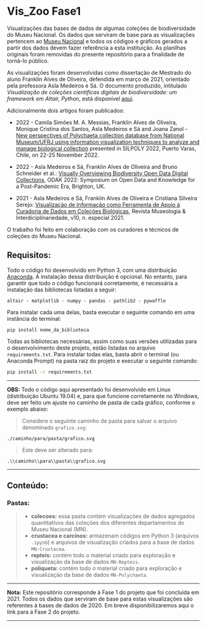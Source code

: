 # Vis_Zoo   Fase1

Visualizações das bases de dados de algumas coleções de biodiversidade do Museu Nacional. Os dados que serviram de base para as visualizações pertencem ao [Museu Nacional](http://www.museunacional.ufrj.br/) e todos os códigos e gráficos gerados a partir dos dados devem fazer referência a esta instituição. As planilhas originais foram removidas do presente repositório para a finalidade de torná-lo público.

As visualizações foram desenvolvidas como dissertação de Mestrado do aluno Franklin Alves de Oliveira, defendida em março de 2021, orientado pela professora Asla Medeiros e Sá. O documento produzido, intitulado *Visualização de coleções científicas digitais de biodiversidade: um framework em Altair, Python*, está disponível [aqui](https://bibliotecadigital.fgv.br/dspace;handleocy-listommunity-list/handle/10438/30711). 

Adicionalmente dois artigos foram publicados:
* 2022 - Camila Simões M. A. Messias, Franklin Alves de Oliveira, Monique Cristina dos Santos,
Asla Medeiros e Sá and Joana Zanol - [New perspectives of Polychaeta collection database from National Museum/UFRJ using information visualization techniques to analyze and manage biological collection](https://drive.google.com/file/d/1d04wpW3YLqSkw6AP_iZVVSYZZiwcFxtT/view?usp=share_link) presented in SILPOLY 2022, Puerto Varas, Chile, on 22-25 November 2022.

* 2022 - Asla Medeiros e Sá, Franklin Alves de Oliveira and Bruno Schneider et al.: [Visually Overviewing Biodiversity Open Data Digital Collections](https://www.scienceopen.com/hosted-document?doi=10.14236/ewic/ODAK22.4), ODAK 2022: Symposium on Open Data and Knowledge for a Post-Pandemic Era, Brighton, UK. 

* 2021 - Asla Medeiros e Sá, Franklin Alves de Oliveira e Cristiana Silveira Serejo: [Visualização de Informação como Ferramenta de Apoio à  Curadoria de Dados em Coleções Biológicas](https://periodicos.unb.br/index.php/museologia/article/view/36709), Revista Museologia & Interdiciplinariedade, v10, n. especial 2021. 

O trabalho foi feito em colaboração com os curadores e técnicos de coleções do Museu Nacional.

## Requisitos:

Todo o código foi desenvolvido em Python 3, com uma distribuição [Anaconda](https://www.anaconda.com/distribution/). A instalação dessa distribuição é opcional. No entanto, para garantir que todo o código funcionará corretamente, é necessária a instalação das bibliotecas listadas a seguir: 

```
altair - matplotlib - numpy - pandas - pathlib2 - pywaffle
```

Para instalar cada uma delas, basta executar o seguinte comando em uma instância do terminal:

```shell
pip install nome_da_biblioteca
```

Todas as bibliotecas necessárias, assim como suas versões utilizadas para o desenvolvimento deste projeto, estão listadas no arquivo `requirements.txt`. Para instalar todas elas, basta abrir o terminal (ou Anaconda Prompt) na pasta raiz do projeto e executar o seguinte comando:

```bash
pip install -r requirements.txt
```

-----
**OBS:** Todo o código aqui apresentado foi desenvolvido em Linux (distribuição Ubuntu 19.04) e, para que funcione corretamente no Windows, deve ser feito um ajuste no caminho de pasta de cada gráfico, conforme o exemplo abaixo: 

> Considere o seguinte caminho de pasta para salvar o arquivo denominado `grafico.svg`:
```shell
./caminho/para/pasta/grafico.svg
```

> Este deve ser alterado para: 
```shell
.\\caminho\\para\\pasta\\grafico.svg
```

-----

## Conteúdo:

### Pastas:
> - **colecoes:** essa pasta contém visualizações de dados agregados quantitativos das coleções dos diferentes departamentos do Museu Nacional (MN).
> - **crustacea e carcinos:** armazenam códigos em Python 3 (arquivos `.ipynb`) e arquivos de visualização criados para a base de dados `MN-Crustacea`.
> - **repteis:** contém todo o material criado para exploração e visualização da base de dados `MN-Repteis`.
> - **poliqueta:** contém todo o material criado para exploração e visualização da base de dados `MN-Polychaeta`.

-----
**Nota:** Este repositório corresponde à Fase 1 do projeto que foi concluída em 2021. Todos os dados que serviram de base para estas visualizações são referentes à bases de dados de 2020. Em breve disponibilizaremos aqui o link para a Fase 2 do projeto. 

-----

